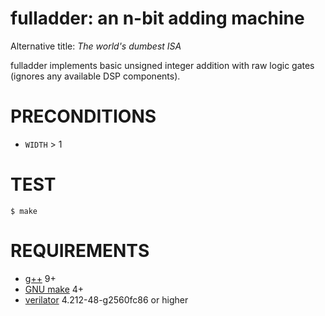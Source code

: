 # fulladder: an n-bit adding machine

Alternative title: *The world's dumbest ISA*

fulladder implements basic unsigned integer addition with raw logic gates (ignores any available DSP components).

# PRECONDITIONS

* `WIDTH` > 1

# TEST

```console
$ make
```

# REQUIREMENTS

* [g++](https://gcc.gnu.org/) 9+
* [GNU make](https://www.gnu.org/software/make/) 4+
* [verilator](https://www.veripool.org/verilator/) 4.212-48-g2560fc86 or higher
